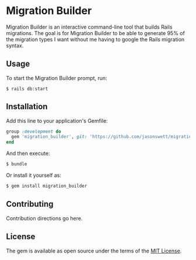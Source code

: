 # Migration Builder
Migration Builder is an interactive command-line tool that builds Rails migrations. The goal is for Migration Builder to be able to generate 95% of the migration types I want without me having to google the Rails migration syntax.

## Usage
To start the Migration Builder prompt, run:

```
$ rails db:start
```

## Installation
Add this line to your application's Gemfile:

```ruby
group :development do
  gem 'migration_builder', git: 'https://github.com/jasonswett/migration_builder'
end
```

And then execute:
```bash
$ bundle
```

Or install it yourself as:
```bash
$ gem install migration_builder
```

## Contributing
Contribution directions go here.

## License
The gem is available as open source under the terms of the [MIT License](https://opensource.org/licenses/MIT).
